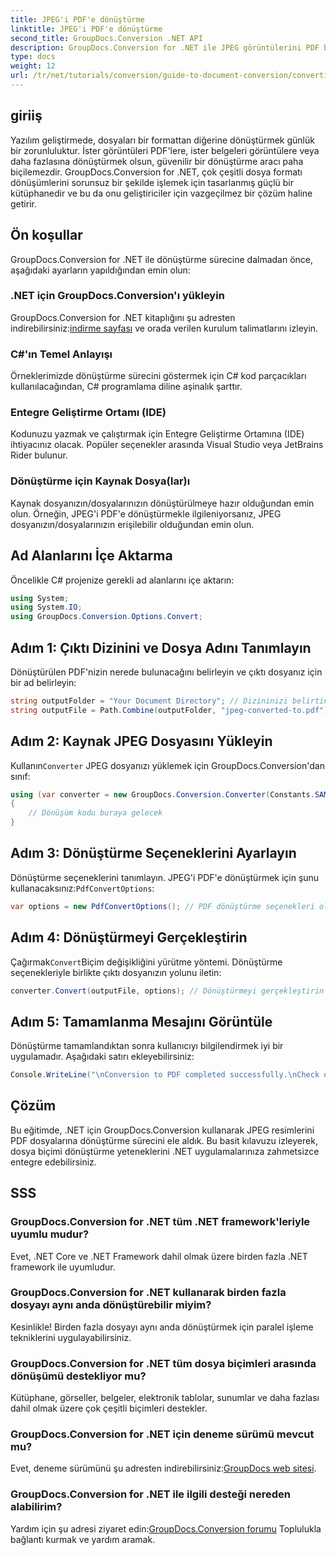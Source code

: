 ```yaml
---
title: JPEG'i PDF'e dönüştürme
linktitle: JPEG'i PDF'e dönüştürme
second_title: GroupDocs.Conversion .NET API
description: GroupDocs.Conversion for .NET ile JPEG görüntülerini PDF belgelerine zahmetsizce nasıl dönüştüreceğinizi öğrenin. Bu kapsamlı kılavuz, ön koşullar ve temel kod parçacıkları konusunda size yol gösterir.
type: docs
weight: 12
url: /tr/net/tutorials/conversion/guide-to-document-conversion/converting-jpeg-to-pdf/
---
```

## giriiş

Yazılım geliştirmede, dosyaları bir formattan diğerine dönüştürmek günlük bir zorunluluktur. İster görüntüleri PDF'lere, ister belgeleri görüntülere veya daha fazlasına dönüştürmek olsun, güvenilir bir dönüştürme aracı paha biçilemezdir. GroupDocs.Conversion for .NET, çok çeşitli dosya formatı dönüşümlerini sorunsuz bir şekilde işlemek için tasarlanmış güçlü bir kütüphanedir ve bu da onu geliştiriciler için vazgeçilmez bir çözüm haline getirir.

## Ön koşullar
GroupDocs.Conversion for .NET ile dönüştürme sürecine dalmadan önce, aşağıdaki ayarların yapıldığından emin olun:

### .NET için GroupDocs.Conversion'ı yükleyin
 GroupDocs.Conversion for .NET kitaplığını şu adresten indirebilirsiniz:[indirme sayfası](https://releases.groupdocs.com/conversion/net/) ve orada verilen kurulum talimatlarını izleyin.

### C#'ın Temel Anlayışı
Örneklerimizde dönüştürme sürecini göstermek için C# kod parçacıkları kullanılacağından, C# programlama diline aşinalık şarttır.

### Entegre Geliştirme Ortamı (IDE)
Kodunuzu yazmak ve çalıştırmak için Entegre Geliştirme Ortamına (IDE) ihtiyacınız olacak. Popüler seçenekler arasında Visual Studio veya JetBrains Rider bulunur.

### Dönüştürme için Kaynak Dosya(lar)ı
Kaynak dosyanızın/dosyalarınızın dönüştürülmeye hazır olduğundan emin olun. Örneğin, JPEG'i PDF'e dönüştürmekle ilgileniyorsanız, JPEG dosyanızın/dosyalarınızın erişilebilir olduğundan emin olun.

## Ad Alanlarını İçe Aktarma
Öncelikle C# projenize gerekli ad alanlarını içe aktarın:

```csharp
using System;
using System.IO;
using GroupDocs.Conversion.Options.Convert;
```

## Adım 1: Çıktı Dizinini ve Dosya Adını Tanımlayın
Dönüştürülen PDF'nizin nerede bulunacağını belirleyin ve çıktı dosyanız için bir ad belirleyin:

```csharp
string outputFolder = "Your Document Directory"; // Dizininizi belirtin
string outputFile = Path.Combine(outputFolder, "jpeg-converted-to.pdf"); // Çıktı dosya adını ayarla
```

## Adım 2: Kaynak JPEG Dosyasını Yükleyin
 Kullanın`Converter` JPEG dosyanızı yüklemek için GroupDocs.Conversion'dan sınıf:

```csharp
using (var converter = new GroupDocs.Conversion.Converter(Constants.SAMPLE_JPEG))
{
    // Dönüşüm kodu buraya gelecek
}
```

## Adım 3: Dönüştürme Seçeneklerini Ayarlayın
 Dönüştürme seçeneklerini tanımlayın. JPEG'i PDF'e dönüştürmek için şunu kullanacaksınız:`PdfConvertOptions`:

```csharp
var options = new PdfConvertOptions(); // PDF dönüştürme seçenekleri oluşturun
```

## Adım 4: Dönüştürmeyi Gerçekleştirin
 Çağırmak`Convert`Biçim değişikliğini yürütme yöntemi. Dönüştürme seçenekleriyle birlikte çıktı dosyanızın yolunu iletin:

```csharp
converter.Convert(outputFile, options); // Dönüştürmeyi gerçekleştirin
```

## Adım 5: Tamamlanma Mesajını Görüntüle
Dönüştürme tamamlandıktan sonra kullanıcıyı bilgilendirmek iyi bir uygulamadır. Aşağıdaki satırı ekleyebilirsiniz:

```csharp
Console.WriteLine("\nConversion to PDF completed successfully.\nCheck output in {0}", outputFolder);
```

## Çözüm
Bu eğitimde, .NET için GroupDocs.Conversion kullanarak JPEG resimlerini PDF dosyalarına dönüştürme sürecini ele aldık. Bu basit kılavuzu izleyerek, dosya biçimi dönüştürme yeteneklerini .NET uygulamalarınıza zahmetsizce entegre edebilirsiniz.

## SSS

### GroupDocs.Conversion for .NET tüm .NET framework'leriyle uyumlu mudur?
Evet, .NET Core ve .NET Framework dahil olmak üzere birden fazla .NET framework ile uyumludur.

### GroupDocs.Conversion for .NET kullanarak birden fazla dosyayı aynı anda dönüştürebilir miyim?
Kesinlikle! Birden fazla dosyayı aynı anda dönüştürmek için paralel işleme tekniklerini uygulayabilirsiniz.

### GroupDocs.Conversion for .NET tüm dosya biçimleri arasında dönüşümü destekliyor mu?
Kütüphane, görseller, belgeler, elektronik tablolar, sunumlar ve daha fazlası dahil olmak üzere çok çeşitli biçimleri destekler.

### GroupDocs.Conversion for .NET için deneme sürümü mevcut mu?
 Evet, deneme sürümünü şu adresten indirebilirsiniz:[GroupDocs web sitesi](https://releases.groupdocs.com/).

### GroupDocs.Conversion for .NET ile ilgili desteği nereden alabilirim?
 Yardım için şu adresi ziyaret edin:[GroupDocs.Conversion forumu](https://forum.groupdocs.com/c/conversion/11) Toplulukla bağlantı kurmak ve yardım aramak.